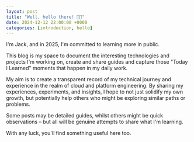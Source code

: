 ```yaml
---
layout: post
title: "Well, hello there! 👋🏻"
date: 2024-12-12 22:00:00 +0000
categories: [introduction, hello]
---
```

I'm Jack, and in 2025, I'm committed to learning more in public.

This blog is my space to document the interesting technologies and projects I'm working on, create and share guides and capture those "Today I Learned" moments that happen in my daily work. 

My aim is to create a transparent record of my technical journey and experience in the realm of cloud and platform engineering. By sharing my experiences, experiments, and insights, I hope to not just solidify my own growth, but potentially help others who might be exploring similar paths or problems.

Some posts may be detailed guides, whilst others might be quick observations – but all will be genuine attempts to share what I'm learning. 

With any luck, you'll find something useful here too.